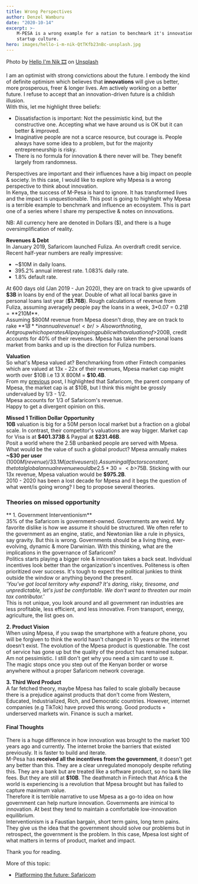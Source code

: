 ```yaml
---
title: Wrong Perspectives
author: Denzel Wamburu
date: "2020-10-14"
excerpt: >-
    M-PESA is a wrong example for a nation to benchmark it's innovation &
    startup culture.
hero: images/hello-i-m-nik-QtTKfb23nBc-unsplash.jpg
---
```


Photo by
<a href="https://unsplash.com/@helloimnik?utm_source=unsplash&amp;utm_medium=referral&amp;utm_content=creditCopyText">Hello
I'm Nik 🎞</a> on <a href="https://unsplash.com/">Unsplash</a>

I am an optimist with strong convictions about the future. I embody the kind of
definite optimism which believes that **innovations** will give us better, more
prosperous, freer & longer lives. Am actively working on a better future. I
refuse to accept that an innovation-driven future is a childish illusion. <br/>
With this, let me highlight three beliefs:

-   Dissatisfaction is important: Not the pessimistic kind, but the constructive
    one. Accepting what we have around us is OK but it can better & improved.
-   Imaginative people are not a scarce resource, but courage is. People always
    have some idea to a problem, but for the majority entrepreneurship is risky.
-   There is no formula for innovation & there never will be. They benefit
    largely from randomness.

Perspectives are important and their influences have a big impact on people &
society. In this case, I would like to explore why Mpesa is a wrong perspective
to think about innovation. <br/> In Kenya, the success of M-Pesa is hard to
ignore. It has transformed lives and the impact is unquestionable. This post is
going to highlight why Mpesa is a terrible example to benchmark and influence an
ecosystem. This is part one of a series where I share my perspective & notes on
innovations.

NB: All currency here are denoted in Dollars (\$), and there is a huge
oversimplification of reality. <br/>

**Revenues & Debt** <br/> In January 2019, Safaricom launched Fuliza. An
overdraft credit service. Recent half-year numbers are really impressive:

-   ~\$10M in daily loans.
-   395.2% annual interest rate. 1.083% daily rate.
-   1.8% default rate.

At 600 days old (Jan 2019 - Jun 2020), they are on track to give upwards of
**\$3B** in loans by end of the year. Double of what all local banks gave in
personal loans last year (**\$1.76B**). Rough calculations of revenue from
Fuliza, assuming averagely people pay the loans in a week, 3\*0.07 =
$0.21B = **$210M**. <br/>Assuming \$800M revenue from Mpesa doesn't drop, they
are on track to rake
**$1B** in annual revenue! <br/>
Also worth noting, Ant group which operates Alipay is going public with a valuation of >$200B,
credit accounts for 40% of their revenues. Mpesa has taken the personal loans
market from banks and up is the direction for Fuliza numbers.

**Valuation** <br/> So what's Mpesa valued at? Benchmarking from other Fintech
companies which are valued at 13x - 22x of their revenues, Mpesa market cap
might worth over
$10B i.e 13 X 800M = **\$10.4B**. <br/>
From my [previous](https://wamburu.codes/Platforming-the-future:-Safaricom) post, I highlighted that Safaricom, the parent company of Mpesa, the market cap is at \$10B,
but I think this might be grossly undervalued by 1/3 - 1/2. <br/> Mpesa accounts
for 1/3 of Safaricom's revenue. <br/> Happy to get a divergent opinion on this.

**Missed 1 Trillion Dollar Opportunity** <br/> **10B** valuation is big for a
50M person local market but a fraction on a global scale. In contrast, their
competitor's valuations are way bigger. Market cap for Visa is at **\$401.373B**
& Paypal at **\$231.46B**. <br/> Posit a world where the 2.5B unbanked people
are served with Mpesa. What would be the value of such a global product? Mpesa
annually makes **~\$30 per user**
($1000M (revenue)/33.1M (active users)). Assuming all factors constant, the total global annual revenue would be 2.5 * 30 = <b>$75B</b>.
Sticking with our 13x revenue, Mpesa valuation would be <b>\$975.2B</b>. <br/>
2010 - 2020 has been a lost decade for Mpesa and it begs the question of what
went/is going wrong? I beg to propose several theories.

### Theories on missed opportunity

** 1. Government Interventionism** <br/> 35% of the Safaricom is
government-owned. Governments are weird. My favorite dislike is how we assume it
should be structured. We often refer to the government as an engine, static, and
Newtonian like a rule in physics, say gravity. But this is wrong. Governments
should be a living thing, ever-evolving, dynamic & more Darwinian. With this
thinking, what are the implications in the governance of Safaricom? <br/>
Politics starts playing a bigger role & innovation takes a back seat. Individual
incentives look better than the organization's incentives. Politeness is often
prioritized over success. It's tough to expect the political junkies to think
outside the window or anything beyond the present. <br/> _'You've got local
territory why expand? It's daring, risky, tiresome, and unpredictable, let's
just be comfortable. We don't want to threaten our main tax contributor.'_ <br/>
This is not unique, you look around and all government ran industries are less
profitable, less efficient, and less innovative. From transport, energy,
agriculture, the list goes on.

**2. Product Vision** <br/> When using Mpesa, if you swap the smartphone with a
feature phone, you will be forgiven to think the world hasn't changed in 10
years or the internet doesn't exist. The evolution of the Mpesa product is
questionable. The cost of service has gone up but the quality of the product has
remained subpar. Am not pessimistic. I still don't get why you need a sim card
to use it. <br/> The magic stops once you step out of the Kenyan border or worse
anywhere without a proper Safaricom network coverage.

**3. Third Word Product** <br/> A far fetched theory, maybe Mpesa has failed to
scale globally because there is a prejudice against products that don't come
from Western, Educated, Industrialized, Rich, and Democratic countries. However,
internet companies (e.g TikTok) have proved this wrong. Good products +
underserved markets win. Finance is such a market.

#### Final Thoughts

There is a huge difference in how innovation was brought to the market 100 years
ago and currently. The internet broke the barriers that existed previously. It
is faster to build and iterate. <br/> M-Pesa has **received all the incentives
from the government**, it doesn't get any better than this. They are a clear
unregulated monopoly despite refuting this. They are a bank but are treated like
a software product, so no bank like fees. But they are still at **\$10B**. The
deathmatch in Fintech that Africa & the world is experiencing is a revolution
that Mpesa brought but has failed to capture maximum value. <br/> Therefore it
is terrible narrative to use Mpesa as a go-to idea on how government can help
nurture innovation. Governments are inimical to innovation. At best they tend to
maintain a comfortable low-innovation equilibrium. <br/> Interventionism is a
Faustian bargain, short term gains, long term pains. They give us the idea that
the government should solve our problems but in retrospect, the government is
the problem. In this case, Mpesa lost sight of what matters in terms of product,
market and impact.

Thank you for reading.

More of this topic:

-   [Platforming the future: Safaricom](https://wamburu.codes/Platforming-the-future:-Safaricom)
